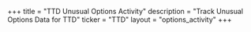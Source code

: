 +++
title = "TTD Unusual Options Activity"
description = "Track Unusual Options Data for TTD"
ticker = "TTD"
layout = "options_activity"
+++

